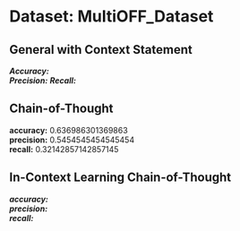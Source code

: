 # Dataset: MultiOFF_Dataset

## General with Context Statement

***Accuracy:***   
***Precision:*** 
***Recall:*** 

## Chain-of-Thought

**accuracy:** 0.636986301369863     
**precision:** 0.5454545454545454   
**recall:** 0.32142857142857145 

## In-Context Learning Chain-of-Thought

***accuracy:***   
***precision:***   
***recall:***  